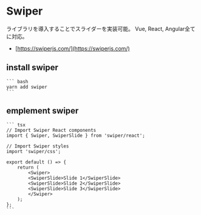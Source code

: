 # Swiper

ライブラリを導入することでスライダーを実装可能。
Vue, React, Angular全てに対応。

- [https://swiperjs.com/](https://swiperjs.com/)

## install swiper

    ``` bash
    yarn add swiper
    ```

## emplement swiper

    ``` tsx
    // Import Swiper React components
    import { Swiper, SwiperSlide } from 'swiper/react';

    // Import Swiper styles
    import 'swiper/css';

    export default () => {
        return (
            <Swiper>
            <SwiperSlide>Slide 1</SwiperSlide>
            <SwiperSlide>Slide 2</SwiperSlide>
            <SwiperSlide>Slide 3</SwiperSlide>
            </Swiper>
        );
    };
    ```
